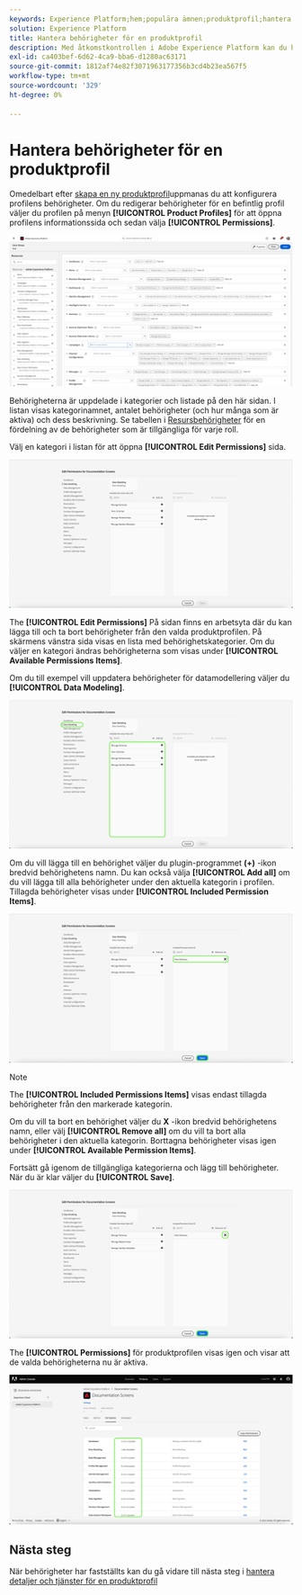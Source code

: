 ```yaml
---
keywords: Experience Platform;hem;populära ämnen;produktprofil;hantera behörigheter
solution: Experience Platform
title: Hantera behörigheter för en produktprofil
description: Med åtkomstkontrollen i Adobe Experience Platform kan du hantera roller och behörigheter för olika plattformsfunktioner med hjälp av Adobe Admin Console. Det här dokumentet är en guide till hur du hanterar behörigheter för en produktprofil för Platform.
exl-id: ca403bef-6d62-4ca9-bba6-d1280ac63171
source-git-commit: 1812af74e82f3071963177356b3cd4b23ea567f5
workflow-type: tm+mt
source-wordcount: '329'
ht-degree: 0%

---
```


# Hantera behörigheter för en produktprofil

Omedelbart efter [skapa en ny produktprofil](#create-a-new-product-profile)uppmanas du att konfigurera profilens behörigheter. Om du redigerar behörigheter för en befintlig profil väljer du profilen på menyn **[!UICONTROL Product Profiles]** för att öppna profilens informationssida och sedan välja **[!UICONTROL Permissions]**.

![behörigheter](../images/permissions.png)

Behörigheterna är uppdelade i kategorier och listade på den här sidan. I listan visas kategorinamnet, antalet behörigheter (och hur många som är aktiva) och dess beskrivning. Se tabellen i [Resursbehörigheter](/help/access-control/home.md#permissions) för en fördelning av de behörigheter som är tillgängliga för varje roll.

Välj en kategori i listan för att öppna **[!UICONTROL Edit Permissions]** sida.

![redigera-behörigheter](../images/edit-permissions.png)

The **[!UICONTROL Edit Permissions]** På sidan finns en arbetsyta där du kan lägga till och ta bort behörigheter från den valda produktprofilen. På skärmens vänstra sida visas en lista med behörighetskategorier. Om du väljer en kategori ändras behörigheterna som visas under **[!UICONTROL Available Permissions Items]**.

Om du till exempel vill uppdatera behörigheter för datamodellering väljer du **[!UICONTROL Data Modeling]**.

![profilhantering](../images/profile-management.png)

Om du vill lägga till en behörighet väljer du plugin-programmet **(+)** -ikon bredvid behörighetens namn. Du kan också välja **[!UICONTROL Add all]** om du vill lägga till alla behörigheter under den aktuella kategorin i profilen. Tillagda behörigheter visas under **[!UICONTROL Included Permission Items]**.

![add-permission](../images/add-permission.png)

>[!NOTE]
>
>The **[!UICONTROL Included Permissions Items]** visas endast tillagda behörigheter från den markerade kategorin.

Om du vill ta bort en behörighet väljer du **X** -ikon bredvid behörighetens namn, eller välj **[!UICONTROL Remove all]** om du vill ta bort alla behörigheter i den aktuella kategorin. Borttagna behörigheter visas igen under **[!UICONTROL Available Permission Items]**.

Fortsätt gå igenom de tillgängliga kategorierna och lägg till behörigheter. När du är klar väljer du **[!UICONTROL Save]**.

![remove-permisson](../images/remove-permission.png)

The **[!UICONTROL Permissions]** för produktprofilen visas igen och visar att de valda behörigheterna nu är aktiva.

![behörigheter-uppdaterade](../images/permissions-updated.png)

## Nästa steg

När behörigheter har fastställts kan du gå vidare till nästa steg i [hantera detaljer och tjänster för en produktprofil](details-and-services.md)
